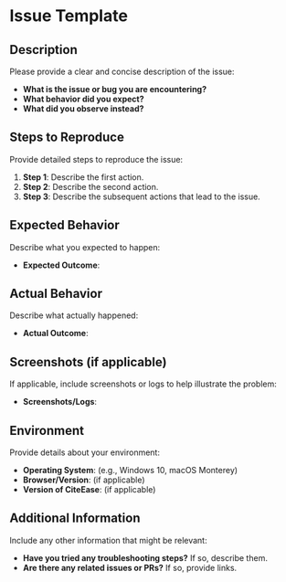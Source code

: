 # Issue Template

## Description

Please provide a clear and concise description of the issue:

-   **What is the issue or bug you are encountering?**
-   **What behavior did you expect?**
-   **What did you observe instead?**

## Steps to Reproduce

Provide detailed steps to reproduce the issue:

1. **Step 1**: Describe the first action.
2. **Step 2**: Describe the second action.
3. **Step 3**: Describe the subsequent actions that lead to the issue.

## Expected Behavior

Describe what you expected to happen:

-   **Expected Outcome**:

## Actual Behavior

Describe what actually happened:

-   **Actual Outcome**:

## Screenshots (if applicable)

If applicable, include screenshots or logs to help illustrate the problem:

-   **Screenshots/Logs**:

## Environment

Provide details about your environment:

-   **Operating System**: (e.g., Windows 10, macOS Monterey)
-   **Browser/Version**: (if applicable)
-   **Version of CiteEase**: (if applicable)

## Additional Information

Include any other information that might be relevant:

-   **Have you tried any troubleshooting steps?** If so, describe them.
-   **Are there any related issues or PRs?** If so, provide links.
